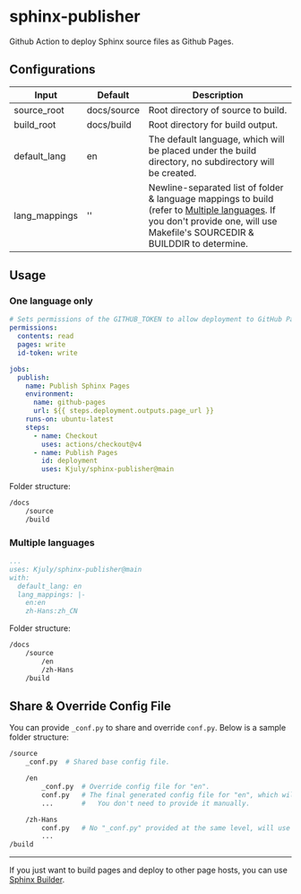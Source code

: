 # sphinx-publisher
Github Action to deploy Sphinx source files as Github Pages.

## Configurations

| Input | Default | Description
| --- | --- | ---
| source_root | docs/source | Root directory of source to build.
| build_root | docs/build | Root directory for build output.
| default_lang | en | The default language, which will be placed under the build directory, no subdirectory will be created.
| lang_mappings | '' | Newline-separated list of folder & language mappings to build (refer to [Multiple languages](#multiple-languages). If you don't provide one, will use Makefile's SOURCEDIR & BUILDDIR to determine.

## Usage

### One language only

```yaml
# Sets permissions of the GITHUB_TOKEN to allow deployment to GitHub Pages
permissions:
  contents: read
  pages: write
  id-token: write

jobs:
  publish:
    name: Publish Sphinx Pages
    environment:
      name: github-pages
      url: ${{ steps.deployment.outputs.page_url }}
    runs-on: ubuntu-latest
    steps:
      - name: Checkout
        uses: actions/checkout@v4
      - name: Publish Pages
        id: deployment
        uses: Kjuly/sphinx-publisher@main
```

Folder structure:
```sh
/docs
    /source
    /build
```

### Multiple languages

```yaml
...
uses: Kjuly/sphinx-publisher@main
with:
  default_lang: en
  lang_mappings: |-
    en:en
    zh-Hans:zh_CN
```

Folder structure:
```sh
/docs
    /source
        /en
        /zh-Hans
    /build
```

## Share & Override Config File

You can provide `_conf.py` to share and override `conf.py`. Below is a sample folder structure:

```sh
/source
    _conf.py  # Shared base config file.

    /en
        _conf.py  # Override config file for "en".
        conf.py   # The final generated config file for "en", which will be updated for each build process.
        ...       #   You don't need to provide it manually.

    /zh-Hans
        conf.py   # No "_conf.py" provided at the same level, will use "conf.py" as it was.
        ...
/build
```

---

If you just want to build pages and deploy to other page hosts, you can use [Sphinx Builder][sphinx-builder].


  [sphinx-builder]: https://github.com/Kjuly/sphinx-builder


